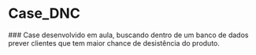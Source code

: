 # Case_DNC
<div>
### Case desenvolvido em aula, buscando dentro de um banco de dados prever clientes que tem maior chance de desistência do produto.
<div>

